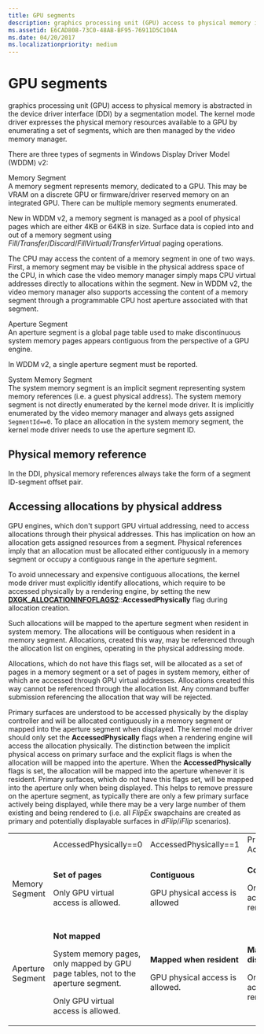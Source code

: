 ```yaml
---
title: GPU segments
description: graphics processing unit (GPU) access to physical memory is abstracted in the device driver interface (DDI) by a segmentation model.
ms.assetid: E6CAD808-73C0-48AB-BF95-76911D5C104A
ms.date: 04/20/2017
ms.localizationpriority: medium
---
```


# GPU segments


graphics processing unit (GPU) access to physical memory is abstracted in the device driver interface (DDI) by a segmentation model. The kernel mode driver expresses the physical memory resources available to a GPU by enumerating a set of segments, which are then managed by the video memory manager.

There are three types of segments in Windows Display Driver Model (WDDM) v2:

<span id="Memory_Segment"></span><span id="memory_segment"></span><span id="MEMORY_SEGMENT"></span>Memory Segment  
A memory segment represents memory, dedicated to a GPU. This may be VRAM on a discrete GPU or firmware/driver reserved memory on an integrated GPU. There can be multiple memory segments enumerated.

New in WDDM v2, a memory segment is managed as a pool of physical pages which are either 4KB or 64KB in size. Surface data is copied into and out of a memory segment using *Fill*/*Transfer*/*Discard*/*FillVirtuall*/*TransferVirtual* paging operations.

The CPU may access the content of a memory segment in one of two ways. First, a memory segment may be visible in the physical address space of the CPU, in which case the video memory manager simply maps CPU virtual addresses directly to allocations within the segment. New in WDDM v2, the video memory manager also supports accessing the content of a memory segment through a programmable CPU host aperture associated with that segment.

<span id="Aperture__Segment"></span><span id="aperture__segment"></span><span id="APERTURE__SEGMENT"></span>Aperture Segment  
An aperture segment is a global page table used to make discontinuous system memory pages appears contiguous from the perspective of a GPU engine.

In WDDM v2, a single aperture segment must be reported.

<span id="System_Memory_Segment"></span><span id="system_memory_segment"></span><span id="SYSTEM_MEMORY_SEGMENT"></span>System Memory Segment  
The system memory segment is an implicit segment representing system memory references (i.e. a guest physical address). The system memory segment is not directly enumerated by the kernel mode driver. It is implicitly enumerated by the video memory manager and always gets assigned `SegmentId==0`. To place an allocation in the system memory segment, the kernel mode driver needs to use the aperture segment ID.

## <span id="Physical_memory_reference"></span><span id="physical_memory_reference"></span><span id="PHYSICAL_MEMORY_REFERENCE"></span>Physical memory reference


In the DDI, physical memory references always take the form of a segment ID-segment offset pair.

## <span id="Accessing_allocations_by_physical_address"></span><span id="accessing_allocations_by_physical_address"></span><span id="ACCESSING_ALLOCATIONS_BY_PHYSICAL_ADDRESS"></span>Accessing allocations by physical address


GPU engines, which don't support GPU virtual addressing, need to access allocations through their physical addresses. This has implication on how an allocation gets assigned resources from a segment. Physical references imply that an allocation must be allocated either contiguously in a memory segment or occupy a contiguous range in the aperture segment.

To avoid unnecessary and expensive contiguous allocations, the kernel mode driver must explicitly identify allocations, which require to be accessed physically by a rendering engine, by setting the new [**DXGK\_ALLOCATIONINFOFLAGS2**](./dxgk-allocationinfoflags2.md)::**AccessedPhysically** flag during allocation creation.

Such allocations will be mapped to the aperture segment when resident in system memory. The allocations will be contiguous when resident in a memory segment. Allocations, created this way, may be referenced through the allocation list on engines, operating in the physical addressing mode.

Allocations, which do not have this flags set, will be allocated as a set of pages in a memory segment or a set of pages in system memory, either of which are accessed through GPU virtual addresses. Allocations created this way cannot be referenced through the allocation list. Any command buffer submission referencing the allocation that way will be rejected.

Primary surfaces are understood to be accessed physically by the display controller and will be allocated contiguously in a memory segment or mapped into the aperture segment when displayed. The kernel mode driver should only set the **AccessedPhysically** flags when a rendering engine will access the allocation physically. The distinction between the implicit physical access on primary surface and the explicit flags is when the allocation will be mapped into the aperture. When the **AccessedPhysically** flags is set, the allocation will be mapped into the aperture whenever it is resident. Primary surfaces, which do not have this flags set, will be mapped into the aperture only when being displayed. This helps to remove pressure on the aperture segment, as typically there are only a few primary surface actively being displayed, while there may be a very large number of them existing and being rendered to (i.e. all *FlipEx* swapchains are created as primary and potentially displayable surfaces in *dFlip*/*iFlip* scenarios).

<table>
<colgroup>
<col width="25%" />
<col width="25%" />
<col width="25%" />
<col width="25%" />
</colgroup>
<tbody>
<tr class="odd">
<td align="left"></td>
<td align="left">AccessedPhysically==0</td>
<td align="left">AccessedPhysically==1</td>
<td align="left">Primary && AccessedPhysically==0</td>
</tr>
<tr class="even">
<td align="left">Memory Segment</td>
<td align="left"><p><strong>Set of pages</strong></p>
<p>Only GPU virtual access is allowed.</p></td>
<td align="left"><p><strong>Contiguous</strong></p>
<p>GPU physical access is allowed</p></td>
<td align="left"><p><strong>Contiguous</strong></p>
<p>Only GPU virtual access is allowed by rendering engines.</p></td>
</tr>
<tr class="odd">
<td align="left">Aperture Segment</td>
<td align="left"><p><strong>Not mapped</strong></p>
<p>System memory pages, only mapped by GPU page tables, not to the aperture segment.</p>
<p>Only GPU virtual access is allowed.</p></td>
<td align="left"><p><strong>Mapped when resident</strong></p>
<p>GPU physical access is allowed.</p></td>
<td align="left"><p><strong>Mapped when displayed</strong></p>
<p>Only GPU virtual access is allowed by rendering engines.</p></td>
</tr>
</tbody>
</table>

 

 

